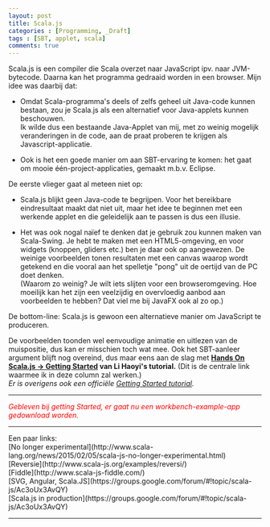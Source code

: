 ```yaml
---
layout: post
title: Scala.js
categories : [Programming, _Draft]
tags : [SBT, applet, scala]
comments: true
---
```


Scala.js is een compiler die Scala overzet naar JavaScript ipv. naar JVM-bytecode. Daarna kan het programma gedraaid worden in een browser. Mijn idee was daarbij dat:

* Omdat Scala-programma's deels of zelfs geheel uit Java-code kunnen bestaan, zou je Scala.js als een alternatief voor Java-applets kunnen beschouwen.<br>Ik wilde dus een bestaande Java-Applet van mij, met zo weinig mogelijk veranderingen in de code, aan de praat proberen te krijgen als Javascript-applicatie.

* Ook is het een goede manier om aan SBT-ervaring te komen: het gaat om mooie &eacute;&eacute;n-project-applicaties, gemaakt m.b.v. Eclipse. 

De eerste vlieger gaat al meteen niet op:

* Scala.js blijkt geen Java-code te begrijpen. Voor het bereikbare eindresultaat maakt dat niet uit, maar het idee te beginnen met een werkende applet en die geleidelijk aan te passen is dus een illusie.

* Het was ook nogal na&iuml;ef te denken dat je gebruik zou kunnen maken van Scala-Swing. Je hebt te maken met een HTML5-omgeving, en voor widgets (knoppen, gliders etc.) ben je daar ook op aangewezen. De  weinige voorbeelden tonen resultaten met een canvas waarop wordt getekend en die vooral aan het spelletje "pong" uit de oertijd van de PC doet denken.<br> (Waarom zo weinig? Je wilt iets slijten voor een browseromgeving. Hoe moeilijk kan het zijn een veelzijdig en overvloedig aanbod aan voorbeelden te hebben? Dat viel me bij JavaFX ook al zo op.)

De bottom-line: Scala.js is gewoon een alternatieve manier om JavaScript te produceren. 

De voorbeelden toonden wel eenvoudige animatie en uitlezen van de muispositie, dus kan er misschien toch wat mee. Ook het SBT-aanleer argument blijft nog overeind, dus maar eens aan de slag met <b>[Hands On Scala.js &rarr; Getting Started](http://lihaoyi.github.io/hands-on-scala-js/) van Li Haoyi's tutorial.</b> (Dit is de centrale link waarmee ik in deze column zal werken.)<br>
<i>Er is overigens ook een offici&euml;le [Getting Started tutorial](http://www.scala-js.org/tutorial/basic/).</i>
<hr>
<font color="red"><i>Gebleven bij getting Started, er gaat nu een workbench-example-app gedownload worden.</i></font>
<hr>
Een paar links:<br>
[No longer experimental](http://www.scala-lang.org/news/2015/02/05/scala-js-no-longer-experimental.html)<br>
[Reversie](http://www.scala-js.org/examples/reversi/)<br>
[Fiddle](http://www.scala-js-fiddle.com/)<br>
[SVG, Angular, Scala.JS](https://groups.google.com/forum/#!topic/scala-js/Ac3oUx3AvQY) <br>
[Scala.js in production](https://groups.google.com/forum/#!topic/scala-js/Ac3oUx3AvQY)<br>
<hr>
